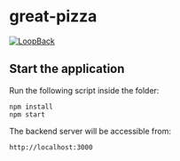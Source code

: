 # great-pizza

[![LoopBack](https://github.com/strongloop/loopback-next/raw/master/docs/site/imgs/branding/Powered-by-LoopBack-Badge-(blue)-@2x.png)](http://loopback.io/)

## Start the application

Run the following script inside the folder:

```
npm install
npm start
```

The backend server will be accessible from:
```
http://localhost:3000
```
